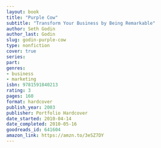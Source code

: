 ```yaml
---
layout: book
title: "Purple Cow"
subtitle: "Transform Your Business by Being Remarkable"
author: Seth Godin
author_last: Godin
slug: godin-purple-cow
type: nonfiction
cover: true
series: 
part: 
genres:
- business
- marketing
isbn: 9781591840213
rating: 3
pages: 160
format: hardcover
publish_year: 2003
publisher: Portfolio Hardcover
date_started: 2010-04-14
date_completed: 2010-05-16
goodreads_id: 641604
amazon_link: https://amzn.to/3eSZ7DY
---
```

